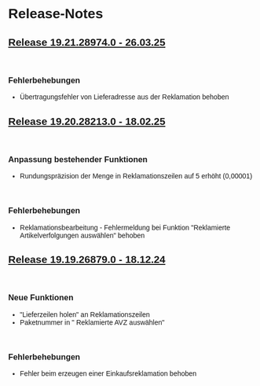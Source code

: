 <style>
body {
    font-family: "Century Gothic", "CenturyGothic", "AppleGothic", sans-serif;
}
h2 {
    font-weight: bold;
    text-decoration: underline;
}

@media print {
    .no-print {
        display: none !important;
    }
}
</style>

<div class="no-print">

# Release-Notes

## Release 19.21.28974.0 - 26.03.25

<br>

### Fehlerbehebungen

- Übertragungsfehler von Lieferadresse aus der Reklamation behoben

## Release 19.20.28213.0 - 18.02.25 

<br>

### Anpassung bestehender Funktionen

- Rundungspräzision der Menge in Reklamationszeilen auf 5 erhöht (0,00001)

<br>

### Fehlerbehebungen

- Reklamationsbearbeitung - Fehlermeldung bei Funktion "Reklamierte Artikelverfolgungen auswählen" behoben

## Release 19.19.26879.0 - 18.12.24 

<br>

### Neue Funktionen

- "Lieferzeilen holen" an Reklamationszeilen
- Paketnummer in " Reklamierte AVZ auswählen" 

<br>

### Fehlerbehebungen

- Fehler beim erzeugen einer Einkaufsreklamation behoben
</div>